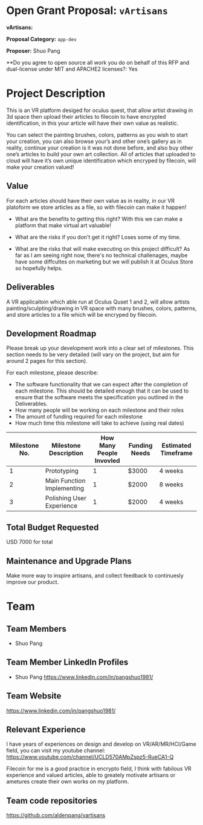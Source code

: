 # Open Grant Proposal: `vArtisans`

**vArtisans:**

**Proposal Category:** `app-dev`

**Proposer:** Shuo Pang

**Do you agree to open source all work you do on behalf of this RFP and dual-license under MIT and APACHE2 licenses?: Yes

# Project Description

This is an VR platform desiged for oculus quest, that allow artist drawing in 3d space then upload their articles to filecoin to have encrypted identification, in this your article will have their own value as realistic.

You can select the painting brushes, colors, patterns as you wish to start your creation, you can also browse your’s and other one’s gallery as in reality, continue your creation is it was not done before, and also buy other one’s articles to build your own art collection. All of articles that uploaded to cloud will have it’s own unique identification which encryped by filecoin, will make your creation valued!

## Value

For each articles should have their own value as in reality, in our VR platoform we store articles as a file, so with filecoin can make it happen!

- What are the benefits to getting this right?
With this we can make a platform that make virtual art valuable!

- What are the risks if you don't get it right?
Loses some of my time.

- What are the risks that will make executing on this project difficult?
As far as I am seeing right now, there's no technical challenages, maybe have some diffcultes on marketing but we will publish it at Oculus Store so hopefully helps.

## Deliverables

A VR applicaitoin which able run at Oculus Quset 1 and 2, will allow artists painting/sculpting/drawing in VR space with many brushes, colors, patterns, and store articles to a file which will be encryped by filecoin.

## Development Roadmap

Please break up your development work into a clear set of milestones. This section needs to be very detailed (will vary on the project, but aim for around 2 pages for this section).

For each milestone, please describe:
- The software functionality that we can expect after the completion of each milestone. This should be detailed enough that it can be used to ensure that the software meets the specification you outlined in the Deliverables.
- How many people will be working on each milestone and their roles
- The amount of funding required for each milestone
- How much time this milestone will take to achieve (using real dates)

| Milestone No. | Milestone Description | How Many People Invovled | Funding Needs | Estimated Timeframe |
| --- | --- | --- | --- | --- |
| 1 | Prototyping | 1 |$3000 | 4 weeks |
| 2 | Main Function Implementing | 1 | $2000 | 8 weeks |
| 3 | Polishing User Experience | 1 | $2000 | 4 weeks |

## Total Budget Requested

USD 7000 for total

## Maintenance and Upgrade Plans

Make more way to inspire artisans, and collect feedback to continuesly improve our product.

# Team

## Team Members

- Shuo Pang

## Team Member LinkedIn Profiles

- Shuo Pang https://www.linkedin.com/in/pangshuo1981/

## Team Website

https://www.linkedin.com/in/pangshuo1981/

## Relevant Experience

I have years of experiences on design and develop on VR/AR/MR/HCI/Game field, you can visit my youtube channel:
https://www.youtube.com/channel/UCLD570AMpZspz5-RueCA1-Q

Filecoin for me is a good practice in encrypto field, I think with fabilous VR experience and valued articles, able to greately motivate artisans or ametures create their own works on my platform.

## Team code repositories

https://github.com/aldenpang/vartisans

